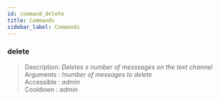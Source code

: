 ```yaml
---
id: command_delete
title: Commands
sidebar_label: Commands
---
```


### delete           

> Description: _Deletes x number of messsages on the text channel_
> Arguments  : _!number of messages to delete_<br>
> Accessible : _admin_<br>
> Cooldown   : _admin_<br>